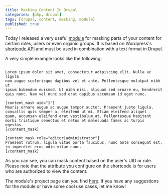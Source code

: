 ```yaml
---
title: Masking Content In Drupal
categories: [php, drupal]
tags: [drupal, content, masking, module]
published: true
---
```


Today I released a very useful [module](http://drupal.org/project/content_mask) for masking parts of your content for certain roles, users or even organic groups. It is based on Wordpress's [shortcode API](http://codex.wordpress.org/Shortcode_API) and must be used in combination with a text format in Drupal.
<!-- more -->

A very simple example looks like the following;

~~~

Lorem ipsum dolor sit amet, consectetur adipiscing elit. Nulla ac ligula 
non augue scelerisque dapibus vel et ante. Pellentesque volutpat nibh ut 
ipsum bibendum euismod. Ut nibh nisi, aliquam sed ornare eu, hendrerit 
quis nunc. Nam vel nunc sed erat dapibus accumsan id eget nunc.

[content_mask uid="1"]
Mauris ornare augue ac augue tempor auctor. Praesent justo ligula, 
convallis quis semper a, eleifend ut mi. Etiam eleifend aliquet 
quam, accumsan eleifend erat vestibulum at. Pellentesque habitant 
morbi tristique senectus et netus et malesuada fames ac turpis egestas.
[/content_mask]

[content_mask role="editor|administrator"]
Praesent rutrum, ligula vitae porta faucibus, nunc ante consequat est, 
in imperdiet eros odio vitae nunc.
[/content_mask]

~~~

As you can see, you can mask content based on the user's UID or role. Please note that the attribute you configure on the shortcode is for users who are authorized to view the content.

The module's project page can you find [here](http://drupal.org/project/content_mask). If you have any suggestions for the module or have some cool use cases, let me know!